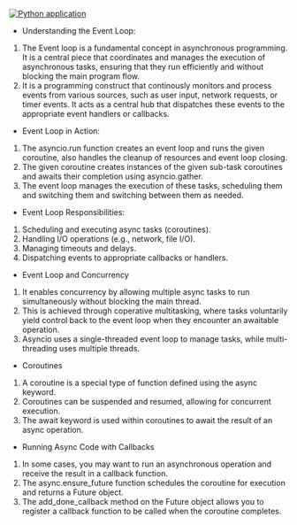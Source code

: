 [![Python application](https://github.com/sssharma9268/python-asyncio/actions/workflows/python-app.yml/badge.svg)](https://github.com/sssharma9268/python-asyncio/actions/workflows/python-app.yml)



- Understanding the Event Loop:
1. The Event loop is a fundamental concept in asynchronous programming. It is a central piece that coordinates and manages the execution of asynchronous tasks, ensuring that they run efficiently and without blocking the main program flow.
2. It is a programming construct that continously monitors and process events from various sources, such as user input, network requests, or timer events. It acts as a central hub that dispatches these events to the appropriate event handlers or callbacks.

- Event Loop in Action:
1. The asyncio.run function creates an event loop and runs the given coroutine, also handles the cleanup of resources and event loop closing.
2. The given coroutine creates instances of the given sub-task coroutines and awaits their completion using asyncio.gather.
3. The event loop manages the execution of these tasks, scheduling them and switching them and switching between them as needed.

- Event Loop Responsibilities:
1. Scheduling and executing async tasks (coroutines).
2. Handling I/O operations (e.g., network, file I/O).
3. Managing timeouts and delays.
4. Dispatching events to appropriate callbacks or handlers.

- Event Loop and Concurrency
1. It enables concurrency by allowing multiple async tasks to run simultaneously without blocking the main thread.
2. This is achieved through coperative multitasking, where tasks voluntarily yield control back to the event loop when they encounter an awaitable operation.
3. Asyncio uses a single-threaded event loop to manage tasks, while multi-threading uses multiple threads.

- Coroutines
1. A coroutine is a special type of function defined using the async keyword.
2. Coroutines can be suspended and resumed, allowing for concurrent execution.
3. The await keyword is used within coroutines to await the result of an async operation.

- Running Async Code with Callbacks
1. In some cases, you may want to run an asynchronous operation and receive the result in a callback function.
2. The async.ensure_future function schedules the coroutine for execution and returns a Future object.
3. The add_done_callback method on the Future object allows you to register a callback function to be called when the coroutine completes.
